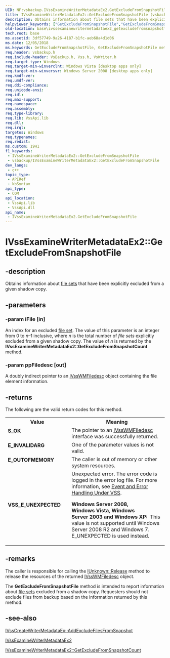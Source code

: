 ```yaml
---
UID: NF:vsbackup.IVssExamineWriterMetadataEx2.GetExcludeFromSnapshotFile
title: IVssExamineWriterMetadataEx2::GetExcludeFromSnapshotFile (vsbackup.h)
description: Obtains information about file sets that have been explicitly excluded from a given shadow copy.
helpviewer_keywords: ["GetExcludeFromSnapshotFile","GetExcludeFromSnapshotFile method","GetExcludeFromSnapshotFile method","IVssExamineWriterMetadataEx2 interface","IVssExamineWriterMetadataEx2 interface","GetExcludeFromSnapshotFile method","IVssExamineWriterMetadataEx2.GetExcludeFromSnapshotFile","IVssExamineWriterMetadataEx2::GetExcludeFromSnapshotFile","base.ivssexaminewritermetadataex2_getexcludefromsnapshotfile","vsbackup/IVssExamineWriterMetadataEx2::GetExcludeFromSnapshotFile"]
old-location: base\ivssexaminewritermetadataex2_getexcludefromsnapshotfile.htm
tech.root: base
ms.assetid: 3df57749-9a26-4187-b1fc-aeb68a4d1d06
ms.date: 12/05/2018
ms.keywords: GetExcludeFromSnapshotFile, GetExcludeFromSnapshotFile method, GetExcludeFromSnapshotFile method,IVssExamineWriterMetadataEx2 interface, IVssExamineWriterMetadataEx2 interface,GetExcludeFromSnapshotFile method, IVssExamineWriterMetadataEx2.GetExcludeFromSnapshotFile, IVssExamineWriterMetadataEx2::GetExcludeFromSnapshotFile, base.ivssexaminewritermetadataex2_getexcludefromsnapshotfile, vsbackup/IVssExamineWriterMetadataEx2::GetExcludeFromSnapshotFile
req.header: vsbackup.h
req.include-header: VsBackup.h, Vss.h, VsWriter.h
req.target-type: Windows
req.target-min-winverclnt: Windows Vista [desktop apps only]
req.target-min-winversvr: Windows Server 2008 [desktop apps only]
req.kmdf-ver: 
req.umdf-ver: 
req.ddi-compliance: 
req.unicode-ansi: 
req.idl: 
req.max-support: 
req.namespace: 
req.assembly: 
req.type-library: 
req.lib: VssApi.lib
req.dll: 
req.irql: 
targetos: Windows
req.typenames: 
req.redist: 
ms.custom: 19H1
f1_keywords:
 - IVssExamineWriterMetadataEx2::GetExcludeFromSnapshotFile
 - vsbackup/IVssExamineWriterMetadataEx2::GetExcludeFromSnapshotFile
dev_langs:
 - c++
topic_type:
 - APIRef
 - kbSyntax
api_type:
 - COM
api_location:
 - VssApi.lib
 - VssApi.dll
api_name:
 - IVssExamineWriterMetadataEx2.GetExcludeFromSnapshotFile
---
```


# IVssExamineWriterMetadataEx2::GetExcludeFromSnapshotFile


## -description

Obtains information about <a href="https://docs.microsoft.com/windows/desktop/VSS/vssgloss-f">file sets</a> that have been explicitly excluded from a given shadow copy.

## -parameters

### -param iFile [in]

An index for an excluded <a href="https://docs.microsoft.com/windows/desktop/VSS/vssgloss-f">file set</a>. The value of this parameter is an integer from 0 
      to <i>n</i>–1 inclusive, where <i>n</i> is the total number of <i>file sets</i> explicitly excluded from a given shadow copy. The value of <i>n</i> is returned by 
the <b>IVssExamineWriterMetadataEx2::GetExcludeFromSnapshotCount</b> method.

### -param ppFiledesc [out]

A doubly indirect pointer to an 
<a href="https://docs.microsoft.com/windows/desktop/api/vswriter/nl-vswriter-ivsswmfiledesc">IVssWMFiledesc</a> object containing the file element information.

## -returns

The following are the valid return codes for this method.

<table>
<tr>
<th>Value</th>
<th>Meaning</th>
</tr>
<tr>
<td width="40%">
<dl>
<dt><b>S_OK</b></dt>
</dl>
</td>
<td width="60%">
The pointer to an 
<a href="https://docs.microsoft.com/windows/desktop/api/vswriter/nl-vswriter-ivsswmfiledesc">IVssWMFiledesc</a> interface was successfully returned.

</td>
</tr>
<tr>
<td width="40%">
<dl>
<dt><b>E_INVALIDARG</b></dt>
</dl>
</td>
<td width="60%">
One of the parameter values is not valid.

</td>
</tr>
<tr>
<td width="40%">
<dl>
<dt><b>E_OUTOFMEMORY</b></dt>
</dl>
</td>
<td width="60%">
The caller is out of memory or other system resources.

</td>
</tr>
<tr>
<td width="40%">
<dl>
<dt><b>VSS_E_UNEXPECTED</b></dt>
</dl>
</td>
<td width="60%">
Unexpected error. The error code is logged in the error log file. For more information, see 
        <a href="https://docs.microsoft.com/windows/desktop/VSS/event-and-error-handling-under-vss">Event and Error Handling Under VSS</a>.

<b>Windows Server 2008, Windows Vista, Windows Server 2003 and Windows XP:  </b>This value is not supported until Windows Server 2008 R2 and Windows 7. E_UNEXPECTED is used instead.

</td>
</tr>
</table>

## -remarks

The caller is responsible for calling the <a href="https://docs.microsoft.com/windows/desktop/api/unknwn/nf-unknwn-iunknown-release">IUnknown::Release</a> method to release the resources of the returned 
<a href="https://docs.microsoft.com/windows/desktop/api/vswriter/nl-vswriter-ivsswmfiledesc">IVssWMFiledesc</a> object.

The <b>GetExcludeFromSnapshotFile</b> method is intended to report information about <a href="https://docs.microsoft.com/windows/desktop/VSS/vssgloss-f">file sets</a> excluded from a shadow copy. Requesters should not exclude files from backup based on the information returned by this method.

## -see-also

<a href="https://docs.microsoft.com/windows/desktop/api/vswriter/nf-vswriter-ivsscreatewritermetadataex-addexcludefilesfromsnapshot">IVssCreateWriterMetadataEx::AddExcludeFilesFromSnapshot</a>



<a href="https://docs.microsoft.com/windows/desktop/api/vsbackup/nl-vsbackup-ivssexaminewritermetadataex2">IVssExamineWriterMetadataEx2</a>



<a href="https://docs.microsoft.com/windows/desktop/api/vsbackup/nf-vsbackup-ivssexaminewritermetadataex2-getexcludefromsnapshotfile">IVssExamineWriterMetadataEx2::GetExcludeFromSnapshotCount</a>

